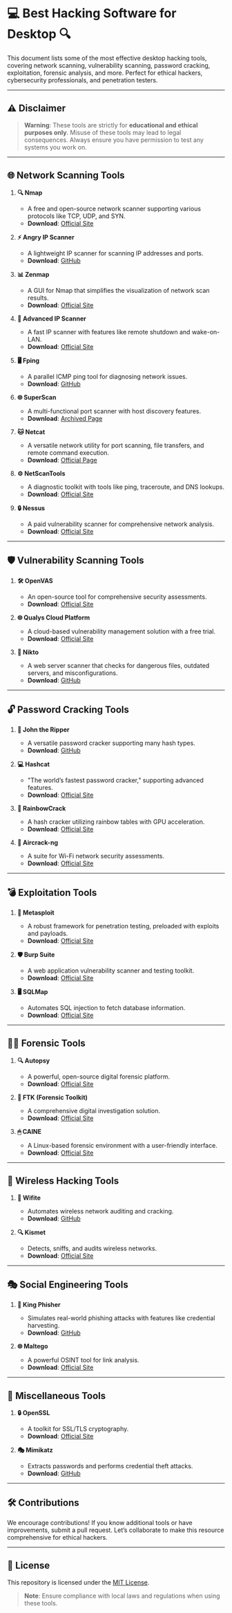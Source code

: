 # 💻 Best Hacking Software for Desktop 🔍  

This document lists some of the most effective desktop hacking tools, covering network scanning, vulnerability scanning, password cracking, exploitation, forensic analysis, and more. Perfect for ethical hackers, cybersecurity professionals, and penetration testers.  

---

## ⚠️ Disclaimer  
> **Warning**: These tools are strictly for **educational and ethical purposes only**. Misuse of these tools may lead to legal consequences. Always ensure you have permission to test any systems you work on.  

---

## 🌐 Network Scanning Tools  

1. **🔍 Nmap**  
   - A free and open-source network scanner supporting various protocols like TCP, UDP, and SYN.  
   - **Download**: [Official Site](https://nmap.org)  

2. **⚡ Angry IP Scanner**  
   - A lightweight IP scanner for scanning IP addresses and ports.  
   - **Download**: [GitHub](https://github.com/angryip/ipscan)  

3. **📊 Zenmap**  
   - A GUI for Nmap that simplifies the visualization of network scan results.  
   - **Download**: [Official Site](https://nmap.org/zenmap/)  

4. **🔌 Advanced IP Scanner**  
   - A fast IP scanner with features like remote shutdown and wake-on-LAN.  
   - **Download**: [Official Site](https://www.advanced-ip-scanner.com/)  

5. **🖥 Fping**  
   - A parallel ICMP ping tool for diagnosing network issues.  
   - **Download**: [GitHub](https://github.com/schweikert/fping)  

6. **🌐 SuperScan**  
   - A multi-functional port scanner with host discovery features.  
   - **Download**: [Archived Page](https://www.majorgeeks.com/files/details/superscan.html)  

7. **🐱 Netcat**  
   - A versatile network utility for port scanning, file transfers, and remote command execution.  
   - **Download**: [Official Page](https://nmap.org/ncat/)  

8. **⚙️ NetScanTools**  
   - A diagnostic toolkit with tools like ping, traceroute, and DNS lookups.  
   - **Download**: [Official Site](https://www.netscantools.com/)  

9. **🔒 Nessus**  
   - A paid vulnerability scanner for comprehensive network analysis.  
   - **Download**: [Official Site](https://www.tenable.com/products/nessus)  

---

## 🛡 Vulnerability Scanning Tools  

1. **🛠 OpenVAS**  
   - An open-source tool for comprehensive security assessments.  
   - **Download**: [Official Site](https://www.openvas.org/)  

2. **🌐 Qualys Cloud Platform**  
   - A cloud-based vulnerability management solution with a free trial.  
   - **Download**: [Official Site](https://www.qualys.com/)  

3. **🔎 Nikto**  
   - A web server scanner that checks for dangerous files, outdated servers, and misconfigurations.  
   - **Download**: [GitHub](https://github.com/sullo/nikto)  

---

## 🔓 Password Cracking Tools  

1. **🔑 John the Ripper**  
   - A versatile password cracker supporting many hash types.  
   - **Download**: [GitHub](https://github.com/openwall/john)  

2. **💻 Hashcat**  
   - "The world’s fastest password cracker," supporting advanced features.  
   - **Download**: [Official Site](https://hashcat.net/hashcat/)  

3. **🌈 RainbowCrack**  
   - A hash cracker utilizing rainbow tables with GPU acceleration.  
   - **Download**: [Official Site](http://project-rainbowcrack.com/)  

4. **📡 Aircrack-ng**  
   - A suite for Wi-Fi network security assessments.  
   - **Download**: [Official Site](https://www.aircrack-ng.org/)  

---

## 💣 Exploitation Tools  

1. **🎯 Metasploit**  
   - A robust framework for penetration testing, preloaded with exploits and payloads.  
   - **Download**: [Official Site](https://www.metasploit.com/)  

2. **🛡 Burp Suite**  
   - A web application vulnerability scanner and testing toolkit.  
   - **Download**: [Official Site](https://portswigger.net/burp)  

3. **🖥 SQLMap**  
   - Automates SQL injection to fetch database information.  
   - **Download**: [Official Site](https://sqlmap.org/)  

---

## 🕵️‍♂️ Forensic Tools  

1. **🔍 Autopsy**  
   - A powerful, open-source digital forensic platform.  
   - **Download**: [Official Site](https://www.autopsy.com/)  

2. **💽 FTK (Forensic Toolkit)**  
   - A comprehensive digital investigation solution.  
   - **Download**: [Official Site](https://accessdata.com/products-services/forensic-toolkit-ftk)  

3. **🖱 CAINE**  
   - A Linux-based forensic environment with a user-friendly interface.  
   - **Download**: [Official Site](https://www.caine-live.net/)  

---

## 📡 Wireless Hacking Tools  

1. **📡 Wifite**  
   - Automates wireless network auditing and cracking.  
   - **Download**: [GitHub](https://github.com/derv82/wifite)  

2. **🔍 Kismet**  
   - Detects, sniffs, and audits wireless networks.  
   - **Download**: [Official Site](https://www.kismetwireless.net/)  

---

## 🎭 Social Engineering Tools  

1. **📧 King Phisher**  
   - Simulates real-world phishing attacks with features like credential harvesting.  
   - **Download**: [GitHub](https://github.com/securestate/king-phisher)  

2. **🌐 Maltego**  
   - A powerful OSINT tool for link analysis.  
   - **Download**: [Official Site](https://www.maltego.com/)  

---

## 🔐 Miscellaneous Tools  

1. **🔒 OpenSSL**  
   - A toolkit for SSL/TLS cryptography.  
   - **Download**: [Official Site](https://www.openssl.org/)  

2. **🎭 Mimikatz**  
   - Extracts passwords and performs credential theft attacks.  
   - **Download**: [GitHub](https://github.com/gentilkiwi/mimikatz)  

---

## 🛠 Contributions  
We encourage contributions! If you know additional tools or have improvements, submit a pull request. Let’s collaborate to make this resource comprehensive for ethical hackers.  

---

## 📜 License  
This repository is licensed under the [MIT License](LICENSE).  

> **Note**: Ensure compliance with local laws and regulations when using these tools.  
